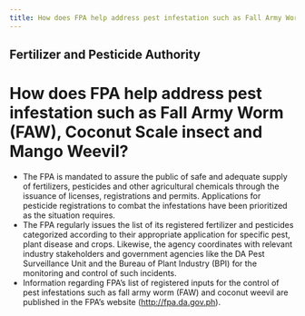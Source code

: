 ```yaml
---
title: How does FPA help address pest infestation such as Fall Army Worm FAW Coconut Scale insect and Mango Weevil
---
```


## Fertilizer and Pesticide Authority

# How does FPA help address pest infestation such as Fall Army Worm (FAW), Coconut Scale insect and Mango Weevil?


 - The FPA is mandated to assure the public of safe and adequate supply of fertilizers, pesticides and other agricultural chemicals through the issuance of licenses, registrations and permits. Applications for pesticide registrations to combat the infestations have been prioritized as the situation requires. 
 - The FPA regularly issues the list of its registered fertilizer and pesticides categorized according to their appropriate application for specific pest, plant disease and crops. Likewise, the agency coordinates with relevant industry stakeholders and government agencies like the DA Pest Surveillance Unit and the Bureau of Plant Industry (BPI) for the monitoring and control of such incidents.
 - Information regarding FPA’s list of registered inputs for the control of pest infestations such as fall army worm (FAW) and coconut weevil are published in the FPA’s website (http://fpa.da.gov.ph).
